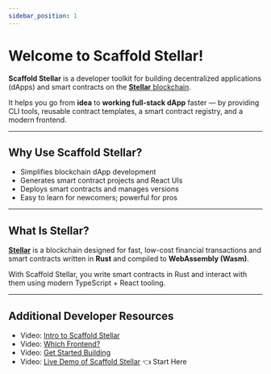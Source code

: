 ```yaml
---
sidebar_position: 1
---
```


# Welcome to Scaffold Stellar!

**Scaffold Stellar** is a developer toolkit for building decentralized applications (dApps) and smart contracts on the [**Stellar** blockchain](https://stellar.org).

It helps you go from **idea** to **working full-stack dApp** faster — by providing CLI tools, reusable contract templates, a smart contract registry, and a modern frontend.

---

## Why Use Scaffold Stellar?

- Simplifies blockchain dApp development
- Generates smart contract projects and React UIs
- Deploys smart contracts and manages versions
- Easy to learn for newcomers; powerful for pros

---

## What Is Stellar?

[**Stellar**](https://www.stellar.org/) is a blockchain designed for fast, low-cost financial transactions and smart contracts written in **Rust** and compiled to **WebAssembly (Wasm)**.

With Scaffold Stellar, you write smart contracts in Rust and interact with them using modern TypeScript + React tooling.

---

## Additional Developer Resources
- Video: [Intro to Scaffold Stellar](https://www.youtube.com/watch?v=559ht4K4pkM)
- Video: [Which Frontend?](https://www.youtube.com/watch?v=pz7O54Oia_w)
- Video: [Get Started Building](https://www.youtube.com/watch?v=H-M962aPuTk)
- Video: [Live Demo of Scaffold Stellar](https://www.youtube.com/watch?v=0syGaIn3ULk) 👈 Start Here
